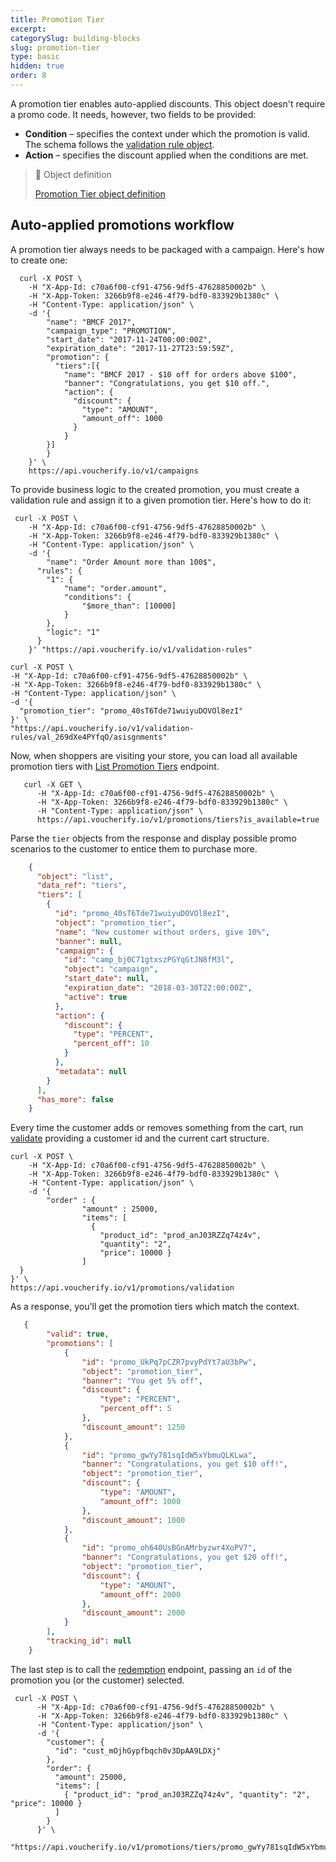 ```yaml
---
title: Promotion Tier
excerpt: 
categorySlug: building-blocks
slug: promotion-tier
type: basic
hidden: true
order: 8
---
```


A promotion tier enables auto-applied discounts. This object doesn't require a promo code. It needs, however, two fields to be provided:

- **Condition** – specifies the context under which the promotion is valid. The schema follows the [validation rule object](ref:get-validation-rule).
- **Action** – specifies the discount applied when the conditions are met.

> 📘 Object definition
> 
> [Promotion Tier object definition](ref:list-promotion-tiers)

## Auto-applied promotions workflow

A promotion tier always needs to be packaged with a campaign. Here's how to create one:

```curl
  curl -X POST \
    -H "X-App-Id: c70a6f00-cf91-4756-9df5-47628850002b" \
    -H "X-App-Token: 3266b9f8-e246-4f79-bdf0-833929b1380c" \
    -H "Content-Type: application/json" \
    -d '{
        "name": "BMCF 2017",
        "campaign_type": "PROMOTION",
        "start_date": "2017-11-24T00:00:00Z",
        "expiration_date": "2017-11-27T23:59:59Z",
        "promotion": {
          "tiers":[{
            "name": "BMCF 2017 - $10 off for orders above $100",
            "banner": "Congratulations, you get $10 off.",
            "action": {
              "discount": {
                "type": "AMOUNT",
                "amount_off": 1000
              }
            }
        }]
        }
    }' \
    https://api.voucherify.io/v1/campaigns
```

To provide business logic to the created promotion, you must create a validation rule and assign it to a given promotion tier. Here's how to do it:

```curl
 curl -X POST \
    -H "X-App-Id: c70a6f00-cf91-4756-9df5-47628850002b" \
    -H "X-App-Token: 3266b9f8-e246-4f79-bdf0-833929b1380c" \
    -H "Content-Type: application/json" \
    -d '{
    	"name": "Order Amount more than 100$",
      "rules": {
        "1": {
            "name": "order.amount",
            "conditions": {
                "$more_than": [10000]
            }
        },
        "logic": "1"
      }
    }' "https://api.voucherify.io/v1/validation-rules"

curl -X POST \
-H "X-App-Id: c70a6f00-cf91-4756-9df5-47628850002b" \
-H "X-App-Token: 3266b9f8-e246-4f79-bdf0-833929b1380c" \
-H "Content-Type: application/json" \
-d '{
  "promotion_tier": "promo_40sT6Tde71wuiyuDOVOl8ezI"
}' \
"https://api.voucherify.io/v1/validation-rules/val_269dXe4PYfqO/asisgnments"
```

Now, when shoppers are visiting your store, you can load all available promotion tiers with [List Promotion Tiers](ref:list-promotion-tiers) endpoint.

```curl
   curl -X GET \
      -H "X-App-Id: c70a6f00-cf91-4756-9df5-47628850002b" \
      -H "X-App-Token: 3266b9f8-e246-4f79-bdf0-833929b1380c" \
      -H "Content-Type: application/json" \
      https://api.voucherify.io/v1/promotions/tiers?is_available=true
```

Parse the `tier` objects from the response and display possible promo scenarios to the customer to entice them to purchase more.

```json
    {
      "object": "list",
      "data_ref": "tiers",
      "tiers": [
        {
          "id": "promo_40sT6Tde71wuiyuDOVOl8ezI",
          "object": "promotion_tier",
          "name": "New customer without orders, give 10%",
          "banner": null,
          "campaign": {
            "id": "camp_bj0C71gtxszPGYqGtJN8fM3l",
            "object": "campaign",
            "start_date": null,
            "expiration_date": "2018-03-30T22:00:00Z",
            "active": true
          },
          "action": {
            "discount": {
              "type": "PERCENT",
              "percent_off": 10
            }
          },
          "metadata": null
        }
      ],
      "has_more": false
    }
```

Every time the customer adds or removes something from the cart, run [validate](ref:validate-promotions) providing a customer id and the current cart structure.

```curl
curl -X POST \
    -H "X-App-Id: c70a6f00-cf91-4756-9df5-47628850002b" \
    -H "X-App-Token: 3266b9f8-e246-4f79-bdf0-833929b1380c" \
    -H "Content-Type: application/json" \
    -d '{
        "order" : {
                "amount" : 25000,
                "items": [
                  { 
                    "product_id": "prod_anJ03RZZq74z4v", 
                    "quantity": "2", 
                    "price": 10000 }
                ]
  }
}' \
https://api.voucherify.io/v1/promotions/validation
```

As a response, you'll get the promotion tiers which match the context.

```json
   {
        "valid": true,
        "promotions": [
            {
                "id": "promo_UkPq7pCZR7pvyPdYt7aU3bPw",
                "object": "promotion_tier",
                "banner": "You get 5% off",
                "discount": {
                    "type": "PERCENT",
                    "percent_off": 5
                },
                "discount_amount": 1250
            },
            {
                "id": "promo_gwYy781sqIdW5xYbmuQLKLwa",
                "banner": "Congratulations, you get $10 off!",
                "object": "promotion_tier",
                "discount": {
                    "type": "AMOUNT",
                    "amount_off": 1000
                },
                "discount_amount": 1000
            },
            {
                "id": "promo_oh640UsBGnAMrbyzwr4XoPV7",
                "banner": "Congratulations, you get $20 off!",
                "object": "promotion_tier",
                "discount": {
                    "type": "AMOUNT",
                    "amount_off": 2000
                },
                "discount_amount": 2000
            }
        ],
        "tracking_id": null
    }
```

The last step is to call the [redemption](ref:redeem-promotion) endpoint, passing an `id` of the promotion you (or the customer) selected.

```curl
 curl -X POST \
      -H "X-App-Id: c70a6f00-cf91-4756-9df5-47628850002b" \
      -H "X-App-Token: 3266b9f8-e246-4f79-bdf0-833929b1380c" \
      -H "Content-Type: application/json" \
      -d '{
        "customer": {
          "id": "cust_mOjhGypfbqch0v3DpAA9LDXj"
        },
        "order": {
          "amount": 25000,
          "items": [
            { "product_id": "prod_anJ03RZZq74z4v", "quantity": "2", "price": 10000 }
          ]
        }
      }' \
      "https://api.voucherify.io/v1/promotions/tiers/promo_gwYy781sqIdW5xYbmuQLKLwa/redemption"
```
